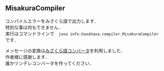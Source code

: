 MisakuraCompiler
--
コンパイルエラーをみさくら語で出力します．  
特別な事は何もできません．  
実行はコマンドラインで　`java info.haxahaxa.compiler.MisakuraCompiler`　です．  
  
メッセージの変換は[みさくら語コンバータ](http://jet-black-laver.sakura.ne.jp/RTM/nankotu.htm "みさくらコンバータ")を利用しました．  
作者様に感謝します．  
誰かツンデレコンバータを作ってください．  
